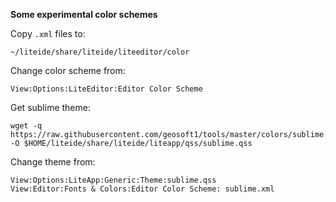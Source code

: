 **Some experimental color schemes**

Copy `` .xml `` files to:

    ~/liteide/share/liteide/liteeditor/color

Change color scheme from:

    View:Options:LiteEditor:Editor Color Scheme

Get sublime theme:

    wget -q https://raw.githubusercontent.com/geosoft1/tools/master/colors/sublime.qss -O $HOME/liteide/share/liteide/liteapp/qss/sublime.qss

Change theme from:

    View:Options:LiteApp:Generic:Theme:sublime.qss
    View:Editor:Fonts & Colors:Editor Color Scheme: sublime.xml
